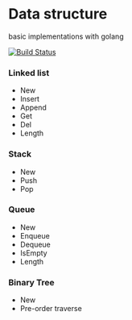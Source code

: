 # Data structure

basic implementations with golang

[![Build Status](https://travis-ci.org/liul85/data-structure.svg?branch=master)](https://travis-ci.org/liul85/data-structure)

### Linked list
* New
* Insert
* Append
* Get
* Del
* Length

### Stack
* New
* Push
* Pop

### Queue
* New
* Enqueue
* Dequeue
* IsEmpty
* Length

### Binary Tree
* New
* Pre-order traverse